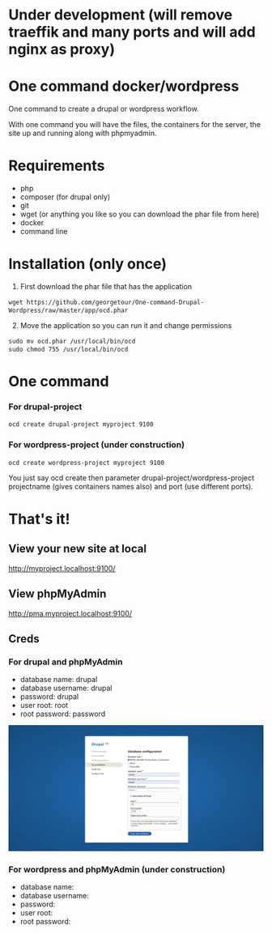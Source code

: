 # Under development (will remove traeffik and many ports and will add nginx as proxy)
# One command docker/wordpress


One command to create a drupal or wordpress workflow. 

With one command you will have the files, the containers for the server, the site up and running along with phpmyadmin.

# Requirements
- php
- composer (for drupal only)
- git
- wget (or anything you like so you can download the phar file from here)
- docker
- command line 

# Installation (only once)
1. First download the phar file that has the application
```
wget https://github.com/georgetour/One-command-Drupal-Wordpress/raw/master/app/ocd.phar
```

2. Move the application so you can run it and change permissions
```
sudo mv ocd.phar /usr/local/bin/ocd
sudo chmod 755 /usr/local/bin/ocd
```
# One command
### For drupal-project
```
ocd create drupal-project myproject 9100
```

### For wordpress-project (under construction)
```
ocd create wordpress-project myproject 9100
```

You just say ocd create then parameter drupal-project/wordpress-project projectname (gives containers names also) and port (use different ports).

# That's it!

## View your new site at local
http://myproject.localhost:9100/

## View phpMyAdmin 
http://pma.myproject.localhost:9100/

## Creds
### For drupal and phpMyAdmin
- database name: drupal
- database username: drupal
- password: drupal
- user root: root
- root password: password

<img src="various/creds-one-command.jpg">

### For wordpress and phpMyAdmin (under construction)
- database name: 
- database username: 
- password: 
- user root:
- root password: 



